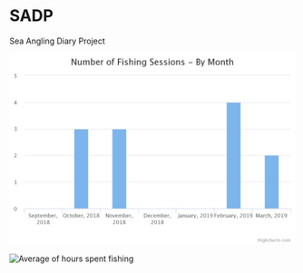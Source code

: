 # SADP
Sea Angling Diary Project

![Number of fishing sessions](number-of-fishing-sessio.png)

![Average of hours spent fishing](average-hours-spent-fish.png.png)
